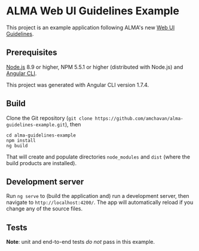 # ALMA Web UI Guidelines Example

This project is an example application following ALMA's new 
[Web UI Guidelines](https://docs.google.com/document/d/17ERC89QlpeVjNH8ZVcey7Esk7ptNt7dcJkIxvyV-Jk4). 

## Prerequisites
[Node.js](https://nodejs.org/en/) 8.9 or higher, NPM 5.5.1 or higher (distributed with Node.js) and [Angular CLI](https://github.com/angular/angular-cli). 

This project was generated with Angular CLI version 1.7.4.

## Build 
Clone the Git repository (`git clone https://github.com/amchavan/alma-guidelines-example.git`), then
```
cd alma-guidelines-example
npm install
ng build
```
That will create and populate directories `node_modules` and `dist` (where the build products are installed).

## Development server

Run `ng serve` to (build the application and) run a development server, then navigate to `http://localhost:4200/`.
The app will automatically reload if you change any of the source files.


## Tests

**Note**: unit and end-to-end tests _do not_ pass in this example.